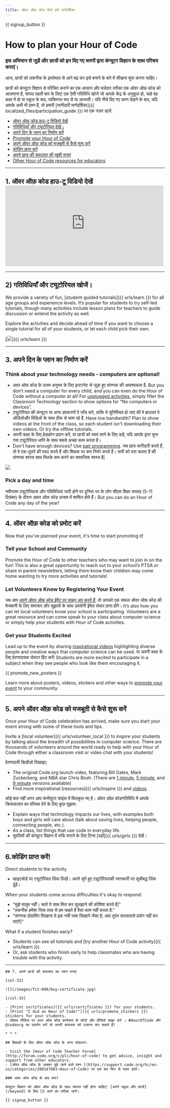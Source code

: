 ```yaml
---
title: ऑवर ऑफ़ कोड कैसे करें मार्गदर्शिका
---
```


{{ signup_button }}

# How to plan your Hour of Code

### इस अभियान से जुड़ें और छात्रों को इन दिए गए चरणों द्वारा कंप्यूटर विज्ञान के साथ परिचय कराएं।

आज, छात्रों को तकनीक के इस्तेमाल से आगे बढ़ कर इसे बनाने के बारे में सीखना शुरू करना चाहिए।

छात्रों को कंप्यूटर विज्ञान से परिचित कराने का एक आसान और मज़ेदार तरीका एक ऑवर ऑफ़ कोड को आज़माना है, शायद पहली बार के लिए! एक ऐसी गतिविधि खोजें जो आपके केंद्र के अनुकूल हो, चाहे वह कक्षा में हो या स्कूल के बाद, व्यक्तिगत रूप से या आभासी। यदि नीचे दिए गए चरण देखने के बाद, यदि आपके अभी भी प्रश्न हैं, तो हमारी [भागीदारी मार्गदर्शिका]({{ localized_files/participation_guide }}) पर एक नज़र डालें:

- [ऑवर ऑफ़ कोड हाउ-टू विडियो देखें](#how-to-video)
- [ गतिविधियाँ और ट्यूटोरियल देखें। ](#explore-activities)
- [अपने दिन के प्लान का निर्माण करें](#create-your-plan)
- [Promote your Hour of Code](#promote-your-hour)
- [अपने ऑवर ऑफ़ कोड को मजबूती से कैसे शुरू करें](#how-to-start)
- [कोडिंग प्राप्त करें](#code)
- [अपने छात्र की सफलता की ख़ुशी मनाएं](#celebrate)
- [Other Hour of Code resources for educators](#other-resources)

* * *

<a id="how-to-video"></a>

## 1. ऑवर ऑफ़ कोड हाउ-टू विडियो देखें <iframe width="500" height="255" src="https://www.youtube-nocookie.com/embed/SrnvvWDm73k" frameborder="0" allowfullscreen></iframe> 

* * *

<a id="explore-activities"></a>

## 2) गतिविधियाँ और ट्यूटोरियल खोजें।

We provide a variety of fun, [student-guided tutorials]({{ urls/learn }}) for all age groups and experience levels. It’s popular for students to try self-led tutorials, though many activities include lesson plans for teachers to guide discussion or extend the activity as well.

Explore the activities and decide ahead of time if you want to choose a single tutorial for all of your students, or let each child pick their own.

[![](/images/tutorials.png)]({{ urls/learn }})

* * *

<a id="create-your-plan"></a>

## 3. अपने दिन के प्लान का निर्माण करें

### Think about your technology needs - computers are optional!

- अवर ओफ कोड के उत्तम अनुभव के लिए इन्टरनेट से जुड़ा हुए संगणक की आवश्यकता है. But you don’t need a computer for every child, and you can even do the Hour of Code without a computer at all! For [unplugged activities](/learn), simply filter the Classroom Technology section to show options for “No computers or devices”.
- ट्यूटोरियल की कंप्यूटर या अन्य उपकरणों पे जाँच करे, ताकि ये सुनिश्चित हो जाए की वे ब्राउज़र पे ऑडियोऔर विडिओ के साथ ठीक से काम रहे हैं. Have low bandwidth? Plan to show videos at the front of the class, so each student isn't downloading their own videos. Or try the offline tutorials.
- अपनी कक्षा के लिए हेडफ़ोन प्रदान करें, या छात्रों को स्वयं लाने के लिए कहें, यदि आपके द्वारा चुना गया ट्यूटोरियल ध्वनि के साथ सबसे अच्छा काम करता है।
- Don't have enough devices? Use [pair programming](https://www.youtube.com/watch?v=vgkahOzFH2Q). जब छात्र भागीदारी करते हैं, तो वे एक-दूसरे की मदद करते हैं और शिक्षक पर कम निर्भर करते हैं। सभी को पता चलता है की संगणक शास्त्र साथ मिलके कम करने का सामाजिक शास्त्र है|

<img src="/images/fit-600/group_ipad.jpg" />

### Pick a day and time

नवीनतम ट्यूटोरियल्स और गतिविधियां जारी होने पर दुनिया भर के लोग सीएस शिक्षा सप्ताह (5-11 दिसंबर) के दौरान आवर ऑफ कोड उत्सव में शामिल होते हैं। But you can do an Hour of Code any day of the year!

* * *

<a id="promote-your-hour"></a>

## 4. ऑवर ऑफ़ कोड को प्रमोट करें

Now that you've planned your event, it's time to start promoting it!

### Tell your School and Community

Promote the Hour of Code to other teachers who may want to join in on the fun! This is also a great opportunity to reach out to your school’s PTSA or share in parent newsletters, letting them know their children may come home wanting to try more activities and tutorials!

### Let Volunteers Know by Registering Your Event

जब आप [अपने ऑवर ऑफ़ कोड ईवेंट पर साइन अप करते हैं](/#join), तो आपको एक सफल ऑवर ऑफ़ कोड की मेजबानी के लिए समाचार और सुझावों के साथ उपयोगी ईमेल संचार प्राप्त होंगे। It’s also how you can let local volunteers know your school is participating. Volunteers are a great resource and can come speak to your class about computer science or simply help your students with Hour of Code activities.

### Get your Students Excited

Lead up to the event by sharing [inspirational videos](/promote/resources) highlighting diverse people and creative ways that computer science can be used. या अपनी कक्षा के लिए प्रेरणादायक पोस्टर प्रिंट करें! Students are more excited to participate in a subject when they see people who look like them encouraging it.

{{ promote_new_posters }}

Learn more about posters, videos, stickers and other ways to [promote your event](/promote/resources#posters) to your community.

* * *

<a id="how-to-start"></a>

## 5. अपने ऑवर ऑफ़ कोड को मजबूती से कैसे शुरू करें

Once your Hour of Code celebration has arrived, make sure you start your event strong with some of these tools and tips.

Invite a [local volunteer]({{ urls/volunteer_local }}) to inspire your students by talking about the breadth of possibilities in computer science. There are thousands of volunteers around the world ready to help with your Hour of Code through either a classroom visit or video chat with your students!

प्रेरणादायी व्हिडीओ दिखाइए:

- The original Code.org launch video, featuring Bill Gates, Mark Zuckerberg, and NBA star Chris Bosh. (There are [1 minute](https://www.youtube.com/watch?v=qYZF6oIZtfc), [5 minute](https://www.youtube.com/watch?v=nKIu9yen5nc), and [9 minute](https://www.youtube.com/watch?v=dU1xS07N-FA) versions available)
- Find more inspirational [resources]({{ urls/inspire }}) and [videos](https://www.youtube.com/playlist?list=PLzdnOPI1iJNfpD8i4Sx7U0y2MccnrNZuP).

कोई बात नहीं अगर आप कंप्मेंयूटर साइंस में बिलकुल नए है। ऑवर ऑफ़ कोडगतिविधि में आपके क्रियाकलाप का परिचय देने के लिए कुछ सुझाव:

- Explain ways that technology impacts our lives, with examples both boys and girls will care about (talk about saving lives, helping people, connecting people, etc.).
- As a class, list things that use code in everyday life.
- युवतियों की कंप्यूटर विज्ञान में रुचि जगाने के लिए टिप्स [यहाँ]({{ urls/girls }}) देखें।

* * *

<a id="code"></a>

## 6.कोडिंग प्राप्त करें!

Direct students to the activity

- व्हाइटबोर्ड पर ट्यूटोरियल लिंक लिखें। अपने चुने हुए ट्यूटोरियल</a>की जानकारी पर सूचीबद्ध लिंक ढूंढें।</li> </ul> 
    
    When your students come across difficulties it's okay to respond:
    
    - "मुझे मालूम नहीं। चलो ये साथ मिल कर सुलझाने की कोशिश करते है|"
    - "तकनीक हमेशा जिस तरह से हम चाहते है वैसा काम नहीं करता है."
    - "संगणक प्रोग्रामिंग सिखाना ये इक नयी भाषा सिखाने जैसा है; आप तुरंत सरलातासे प्रयोग नहीं कर पाएंगे|"
    
    What if a student finishes early?
    
    - Students can see all tutorials and [try another Hour of Code activity]({{ urls/learn }}).
    - Or, ask students who finish early to help classmates who are having trouble with the activity.
    
    * * *
    
    

<a id="celebrate"></a>

    
    ## 7. अपने छात्रों की सफलता का जश्न मनाएं
    
    [col-33]
    
    ![](/images/fit-600/boy-certificate.jpg)
    
    [/col-33]
    
    - [Print certificates]({{ urls/certificates }}) for your students.
    - [Print "I did an Hour of Code!"]({{ urls/promote_stickers }}) stickers for your students.
    - सोशल मीडिया पर अवर ओफ कोड कार्यक्रम के फ़ोटो और वीडियो साझा करें । #HourOfCode और @codeorg का उपयोग करें तो अपनी सफलता को उजागर कर सकते हैं!
    
    * * *
    
    

<a id="other-resources"></a>

    
    ## शिक्षकों के लिए ऑवर ऑफ़ कोड के अन्य संसाधन:
    
    - Visit the [Hour of Code Teacher Forum](http://forum.code.org/c/plc/hour-of-code) to get advice, insight and support from other educators.
    - [ऑवर ऑफ़ कोड के अक्सर पूछे जाने वाले प्रश्न ](https://support.code.org/hc/en-us/categories/200147083-Hour-of-Code) पर एक बार फिर से नज़र डालें।
    
    ### अवर ओफ कोड के बाद क्या?
    
    कंप्यूटर विज्ञान को ऑवर ऑफ कोड के साथ समाप्त नहीं होना चाहिए! [अपने स्कूल और छात्रों](/beyond) के लिए CS लाने का तरीका जानें।
    
    {{ signup_button }}